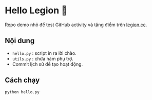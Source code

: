 # Hello Legion 🚀

Repo demo nhỏ để test GitHub activity và tăng điểm trên [legion.cc](https://legion.cc).

## Nội dung
- `hello.py` : script in ra lời chào.
- `utils.py` : chứa hàm phụ trợ.
- Commit lịch sử để tạo hoạt động.

## Cách chạy
```bash
python hello.py
